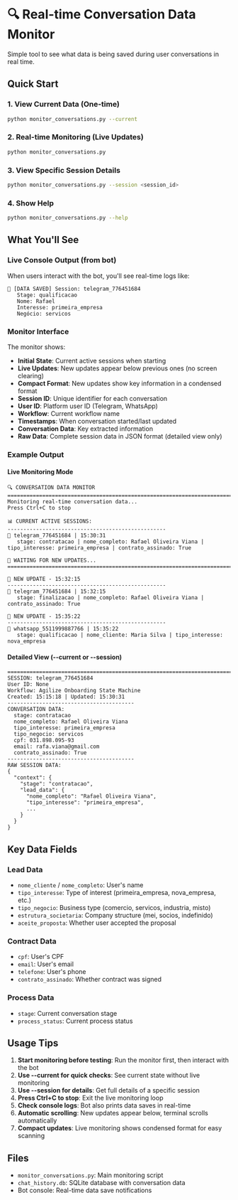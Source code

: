 # 🔍 Real-time Conversation Data Monitor

Simple tool to see what data is being saved during user conversations in real time.

## Quick Start

### 1. View Current Data (One-time)
```bash
python monitor_conversations.py --current
```

### 2. Real-time Monitoring (Live Updates)
```bash
python monitor_conversations.py
```

### 3. View Specific Session Details
```bash
python monitor_conversations.py --session <session_id>
```

### 4. Show Help
```bash
python monitor_conversations.py --help
```

## What You'll See

### Live Console Output (from bot)
When users interact with the bot, you'll see real-time logs like:
```
💾 [DATA SAVED] Session: telegram_776451684
   Stage: qualificacao
   Nome: Rafael
   Interesse: primeira_empresa
   Negócio: servicos
```

### Monitor Interface
The monitor shows:
- **Initial State**: Current active sessions when starting
- **Live Updates**: New updates appear below previous ones (no screen clearing)
- **Compact Format**: New updates show key information in a condensed format
- **Session ID**: Unique identifier for each conversation
- **User ID**: Platform user ID (Telegram, WhatsApp)
- **Workflow**: Current workflow name
- **Timestamps**: When conversation started/last updated
- **Conversation Data**: Key extracted information
- **Raw Data**: Complete session data in JSON format (detailed view only)

### Example Output

#### Live Monitoring Mode
```
🔍 CONVERSATION DATA MONITOR
================================================================================
Monitoring real-time conversation data...
Press Ctrl+C to stop

📊 CURRENT ACTIVE SESSIONS:
--------------------------------------------------
📝 telegram_776451684 | 15:30:31
   stage: contratacao | nome_completo: Rafael Oliveira Viana | tipo_interesse: primeira_empresa | contrato_assinado: True

🔄 WAITING FOR NEW UPDATES...
================================================================================

🔄 NEW UPDATE - 15:32:15
--------------------------------------------------
📝 telegram_776451684 | 15:32:15
   stage: finalizacao | nome_completo: Rafael Oliveira Viana | contrato_assinado: True

🔄 NEW UPDATE - 15:35:22
--------------------------------------------------
📝 whatsapp_5511999887766 | 15:35:22
   stage: qualificacao | nome_cliente: Maria Silva | tipo_interesse: nova_empresa
```

#### Detailed View (--current or --session)
```
================================================================================
SESSION: telegram_776451684
User ID: None
Workflow: Agilize Onboarding State Machine
Created: 15:15:18 | Updated: 15:30:31
----------------------------------------
CONVERSATION DATA:
  stage: contratacao
  nome_completo: Rafael Oliveira Viana
  tipo_interesse: primeira_empresa
  tipo_negocio: servicos
  cpf: 031.898.095-93
  email: rafa.viana@gmail.com
  contrato_assinado: True
----------------------------------------
RAW SESSION DATA:
{
  "context": {
    "stage": "contratacao",
    "lead_data": {
      "nome_completo": "Rafael Oliveira Viana",
      "tipo_interesse": "primeira_empresa",
      ...
    }
  }
}
```

## Key Data Fields

### Lead Data
- `nome_cliente` / `nome_completo`: User's name
- `tipo_interesse`: Type of interest (primeira_empresa, nova_empresa, etc.)
- `tipo_negocio`: Business type (comercio, servicos, industria, misto)
- `estrutura_societaria`: Company structure (mei, socios, indefinido)
- `aceite_proposta`: Whether user accepted the proposal

### Contract Data
- `cpf`: User's CPF
- `email`: User's email
- `telefone`: User's phone
- `contrato_assinado`: Whether contract was signed

### Process Data
- `stage`: Current conversation stage
- `process_status`: Current process status

## Usage Tips

1. **Start monitoring before testing**: Run the monitor first, then interact with the bot
2. **Use --current for quick checks**: See current state without live monitoring
3. **Use --session <id> for details**: Get full details of a specific session
4. **Press Ctrl+C to stop**: Exit the live monitoring loop
5. **Check console logs**: Bot also prints data saves in real-time
6. **Automatic scrolling**: New updates appear below, terminal scrolls automatically
7. **Compact updates**: Live monitoring shows condensed format for easy scanning

## Files
- `monitor_conversations.py`: Main monitoring script
- `chat_history.db`: SQLite database with conversation data
- Bot console: Real-time data save notifications
